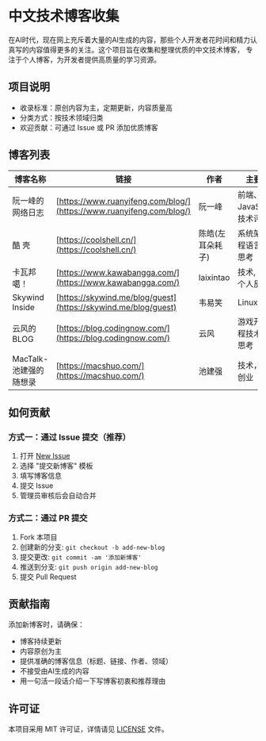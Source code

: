 # 中文技术博客收集

在AI时代，现在网上充斥着大量的AI生成的内容，那些个人开发者花时间和精力认真写的内容值得更多的关注。这个项目旨在收集和整理优质的中文技术博客， 专注于个人博客，为开发者提供高质量的学习资源。

## 项目说明

- 收录标准：原创内容为主，定期更新，内容质量高
- 分类方式：按技术领域归类
- 欢迎贡献：可通过 Issue 或 PR 添加优质博客

## 博客列表

| 博客名称 | 链接 | 作者 | 主要领域 |
|---------|------|-----|----------|
| 阮一峰的网络日志 | [https://www.ruanyifeng.com/blog/](https://www.ruanyifeng.com/blog/) | 阮一峰 | 前端、JavaScript、技术评论 |
| 酷 壳 | [https://coolshell.cn/](https://coolshell.cn/) | 陈皓(左耳朵耗子) | 系统架构、编程语言、技术思考 |
| 卡瓦邦噶！ | [https://www.kawabangga.com/](https://www.kawabangga.com/) | laixintao | 技术, 编程, 个人反思 |
| Skywind Inside | [https://skywind.me/blog/guest](https://skywind.me/blog/guest) | 韦易笑 | Linux,AI |
| 云风的 BLOG | [https://blog.codingnow.com/](https://blog.codingnow.com/) | 云风 | 游戏开发，编程技术，个人思考 |
| MacTalk-池建强的随想录 | [https://macshuo.com/](https://macshuo.com/) | 池建强 | 技术，写作，创业 |

## 如何贡献

### 方式一：通过 Issue 提交（推荐）

1. 打开 [New Issue](../../issues/new/choose)
2. 选择 "提交新博客" 模板
3. 填写博客信息
4. 提交 Issue
5. 管理员审核后会自动合并

### 方式二：通过 PR 提交

1. Fork 本项目
2. 创建新的分支: `git checkout -b add-new-blog`
3. 提交更改: `git commit -am '添加新博客'`
4. 推送到分支: `git push origin add-new-blog`
5. 提交 Pull Request

## 贡献指南

添加新博客时，请确保：
- 博客持续更新
- 内容原创为主
- 提供准确的博客信息（标题、链接、作者、领域）
- 不接受由AI生成的内容
- 用一句活一段话介绍一下写博客初衷和推荐理由

## 许可证

本项目采用 MIT 许可证，详情请见 [LICENSE](LICENSE) 文件。 
